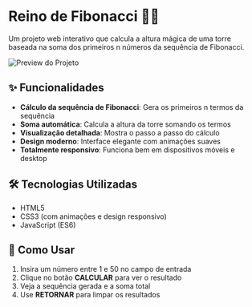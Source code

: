# Reino de Fibonacci 🏰🔢

Um projeto web interativo que calcula a altura mágica de uma torre baseada na soma dos primeiros n números da sequência de Fibonacci.

![Preview do Projeto](preview.png) <!-- Você pode adicionar uma imagem de preview depois -->

## ✨ Funcionalidades

- **Cálculo da sequência de Fibonacci**: Gera os primeiros n termos da sequência
- **Soma automática**: Calcula a altura da torre somando os termos
- **Visualização detalhada**: Mostra o passo a passo do cálculo
- **Design moderno**: Interface elegante com animações suaves
- **Totalmente responsivo**: Funciona bem em dispositivos móveis e desktop

## 🛠️ Tecnologias Utilizadas

- HTML5
- CSS3 (com animações e design responsivo)
- JavaScript (ES6)

## 🚀 Como Usar

1. Insira um número entre 1 e 50 no campo de entrada
2. Clique no botão **CALCULAR** para ver o resultado
3. Veja a sequência gerada e a soma total
4. Use **RETORNAR** para limpar os resultados

